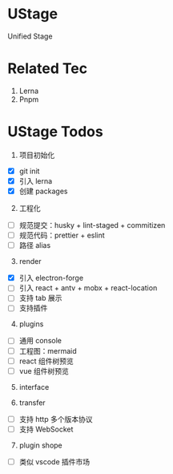 # UStage

Unified Stage

# Related Tec

1. Lerna
2. Pnpm

# UStage Todos

1. 项目初始化

- [x] git init
- [x] 引入 lerna
- [x] 创建 packages

2. 工程化

- [ ] 规范提交：husky + lint-staged + commitizen
- [ ] 规范代码：prettier + eslint
- [ ] 路径 alias

3. render

- [x] 引入 electron-forge
- [ ] 引入 react + antv + mobx + react-location
- [ ] 支持 tab 展示
- [ ] 支持插件

4. plugins

- [ ] 通用 console
- [ ] 工程图：mermaid
- [ ] react 组件树预览
- [ ] vue 组件树预览

5. interface

6. transfer

- [ ] 支持 http 多个版本协议
- [ ] 支持 WebSocket

7. plugin shope

- [ ] 类似 vscode 插件市场
